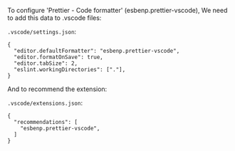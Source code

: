 To configure 'Prettier - Code formatter' (esbenp.prettier-vscode),
We need to add this data to .vscode files:

`.vscode/settings.json`:

```
{
  "editor.defaultFormatter": "esbenp.prettier-vscode",
  "editor.formatOnSave": true,
  "editor.tabSize": 2,
  "eslint.workingDirectories": ["."],
}
```

And to recommend the extension:

`.vscode/extensions.json`:

```
{
  "recommendations": [
    "esbenp.prettier-vscode",
  ]
}
```
